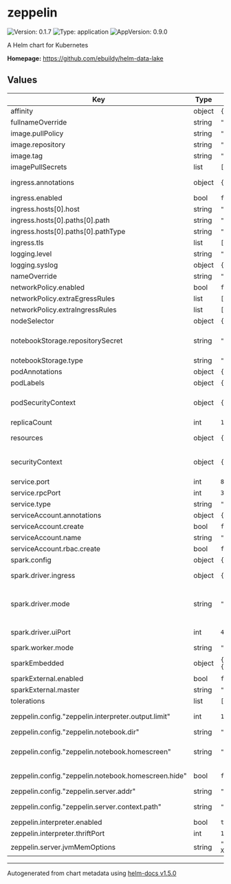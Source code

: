 # zeppelin

![Version: 0.1.7](https://img.shields.io/badge/Version-0.1.7-informational?style=flat-square) ![Type: application](https://img.shields.io/badge/Type-application-informational?style=flat-square) ![AppVersion: 0.9.0](https://img.shields.io/badge/AppVersion-0.9.0-informational?style=flat-square)

A Helm chart for Kubernetes

**Homepage:** <https://github.com/ebuildy/helm-data-lake>

## Values

| Key | Type | Default | Description |
|-----|------|---------|-------------|
| affinity | object | `{}` |  |
| fullnameOverride | string | `""` |  |
| image.pullPolicy | string | `"IfNotPresent"` |  |
| image.repository | string | `"apache/zeppelin"` |  |
| image.tag | string | `"0.9.0"` |  |
| imagePullSecrets | list | `[]` | To use private images |
| ingress.annotations | object | `{}` | Annotations to use cert-manager and sticky sessions |
| ingress.enabled | bool | `false` | Enable Zeppelin server ingress |
| ingress.hosts[0].host | string | `"chart-example.local"` |  |
| ingress.hosts[0].paths[0].path | string | `"/"` |  |
| ingress.hosts[0].paths[0].pathType | string | `"ImplementationSpecific"` |  |
| ingress.tls | list | `[]` |  |
| logging.level | string | `"INFO"` |  |
| logging.syslog | object | `{}` |  |
| nameOverride | string | `""` |  |
| networkPolicy.enabled | bool | `false` | enable network policy |
| networkPolicy.extraEgressRules | list | `[]` | add extra NP egress rules |
| networkPolicy.extraIngressRules | list | `[]` | add extra NP ingress rules |
| nodeSelector | object | `{}` |  |
| notebookStorage.repositorySecret | string | `"git-data-lake"` | if type is `git` , use this secret to get the repository URL (usually the URL contains an access token) |
| notebookStorage.type | string | `"git"` | Kind of storage for notebook |
| podAnnotations | object | `{}` |  |
| podLabels | object | `{}` |  |
| podSecurityContext | object | `{}` | see https://kubernetes.io/docs/tasks/configure-pod-container/security-context/ |
| replicaCount | int | `1` | Pod replica count |
| resources | object | `{}` | Resources, dont be greedy for memory, this is java :-)  |
| securityContext | object | `{}` | see https://kubernetes.io/docs/tasks/configure-pod-container/security-context/ |
| service.port | int | `8080` | HTTP server port |
| service.rpcPort | int | `38853` | RPC port, to register interpreter |
| service.type | string | `"ClusterIP"` |  |
| serviceAccount.annotations | object | `{}` |  |
| serviceAccount.create | bool | `false` |  |
| serviceAccount.name | string | `"default"` |  |
| serviceAccount.rbac.create | bool | `false` |  |
| spark.config | object | `{}` | Spark configuration |
| spark.driver.ingress | object | `{"enabled":false}` | if mode is `local`, create an ingress to access to Spark UI |
| spark.driver.mode | string | `"local"` | driver mode, `local` will run Zeppelin Spark interpreter in the same container, `external` will connect to an interpreter running in another pod |
| spark.driver.uiPort | int | `4040` | if mode is `local`, Spark UI port, usually 4040 |
| spark.worker.mode | string | `"embedded"` |  |
| sparkEmbedded | object | `{"copyDirectory":"/opt/bitnami/spark","image":{"pullPolicy":"IfNotPresent","registry":"docker.io","repository":"bitnami/spark","tag":"2.4.5"},"master":"local[*]"}` | if driver mode is `local`, set which Spark image (version) to use to copy Spark home |
| sparkExternal.enabled | bool | `false` |  |
| sparkExternal.master | string | `"spark://spark-master:7077"` |  |
| tolerations | list | `[]` |  |
| zeppelin.config."zeppelin.interpreter.output.limit" | int | `102400` | Output message from interpreter exceeding the limit will be truncated |
| zeppelin.config."zeppelin.notebook.dir" | string | `"notebook"` | notebooks storage dir |
| zeppelin.config."zeppelin.notebook.homescreen" | string | `""` | id of notebook to be displayed in homescreen. ex) 2A94M5J1Z Empty value displays default home screen |
| zeppelin.config."zeppelin.notebook.homescreen.hide" | bool | `false` | hide homescreen notebook from list when this value set to true |
| zeppelin.config."zeppelin.server.addr" | string | `"0.0.0.0"` | IP to listen to (usually `0.0.0.0`) |
| zeppelin.config."zeppelin.server.context.path" | string | `"/"` | Context Path of the Web Application (usually `/`) |
| zeppelin.interpreter.enabled | bool | `true` |  |
| zeppelin.interpreter.thriftPort | int | `10000` |  |
| zeppelin.server.jvmMemOptions | string | `"-XX:+UnlockExperimentalVMOptions -XX:+UseCGroupMemoryLimitForHeap -XX:MaxRAMFraction=1 -Xms512m -Xmx512m -XX:MaxMetaspaceSize=512m"` | Zeppelin Java process memory options |

----------------------------------------------
Autogenerated from chart metadata using [helm-docs v1.5.0](https://github.com/norwoodj/helm-docs/releases/v1.5.0)

